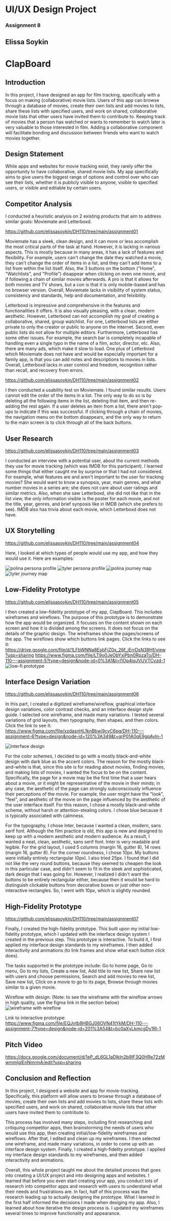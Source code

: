 # UI/UX Design Project
### Assignment 8
## Elissa Soykin

# ClapBoard

## Introduction
In this project, I have designed an app for film tracking, specifically with a focus on making (collaborative) movie lists. Users of this app can browse through a database of movies, create their own lists and add movies to lists, share these lists with specified users, and work on shared, collaborative movie lists that other users have invited them to contribute to. Keeping track of movies that a person has watched or wants to remember to watch later is very valuable to those interested in film. Adding a collaborative component will facilitate bonding and discussion between friends who want to watch movies together.

## Design Statement
While apps and websites for movie tracking exist, they rarely offer the opportunity to have collaborative, shared movie lists. My app specifically aims to give users the biggest range of options and control over who can see their lists, whether it is publicly visible to anyone, visible to specified users, or visible and editable by certain users.

## Competitor Analysis
I conducted a heuristic analysis on 2 existing products that aim to address similar goals: Moviemate and Letterboxd. 

https://github.com/elissasoykin/DH110/tree/main/assignment01

Moviemate has a sleek, clean design, and it can more or less accomplish the most critical parts of the task at hand. However, it is lacking in various aspects. This is mostly because in many areas, it has a lack of features and flexibility. For example, users can't change the date they watched a movie, they can't change the order of items in a list, and they can't add items to a list from within the list itself. Also, the 3 buttons on the bottom ("Home", "Watchlists", and "Profile") disappear when clicking on even one movie, and if following a chain of similar movies afterwards. A pro is that it allows for both movies and TV shows, but a con is that it is only mobile-based and has no browser version. Overall, Moviemate lacks in visibility of system status, consistency and standards, help and documentation, and felxibility.

Letterboxd is impressive and comprehensive in the features and functionalities it offers. It is also visually pleasing, with a clean, modern aesthetic. However, Letterboxd can not accomplish my goal of creating a collaborative, shared, group watchlist. For one, Letterboxd lists are either private to only the creator or public to anyone on the internet. Second, even public lists do not allow for multiple editors. Furthermore, Letterboxd has some other issues. For example, the search bar is completely incapable of handling even a single typo in the name of a film, actor, director, etc. Also, there are many ads, which make it slow to load. One plus of Letterboxd which Moviemate does not have and would be especially important for a family app, is that you can add notes and descriptions to movies in lists. Overall, Letterboxd lacks in user control and freedom, recognition rather than recall, and recovery from errors.

https://github.com/elissasoykin/DH110/tree/main/assignment02 

I then conducted a usability test on Moviemate. I found similar results. Users cannot edit the order of the items in a list. The only way to do so is by deleting all the following items in the list, deleting that item, and then re-adding the rest again. If a user deletes an item from a list, there aren't pop-ups to indicate if this was successful. If clicking through a chain of movies, the navigation menu on the bottom disappears, and the only way to return to the main screen is to click through all of the back buttons.

## User Research
https://github.com/elissasoykin/DH110/tree/main/assignment03

I conducted an interview with a potential user, about the current methods they use for movie tracking (which was IMDB for this participant). I learned some things that either caught me by surprise or that I had not considered. For example, what features are and aren't important to the user for tracking movies? She would want to know a synopsis, year, main genres, and what number movies in a series are; she does not care about user ratings and similar metrics. Also, when she saw Letterboxd, she did not like that in the list view, the only information visible is the poster for each movie, and not the title, year, genres, and brief synposis like in IMDB (which she prefers to see). IMDB also has trivia about each movie, which Letterboxd does not have.

## UX Storytelling
https://github.com/elissasoykin/DH110/tree/main/assignment04

Here, I looked at which types of people would use my app, and how they would use it. Here are examples:

![polina persona profile](./persona-profile-1.png)
![tyler persona profile](./persona-profile-2.png)
![polina journey map](./journey-map-1.png)
![tyler journey map](./journey-map-2.png)

## Low-Fidelity Prototype
https://github.com/elissasoykin/DH110/tree/main/assignment05

I then created a low-fidelity prototype of my app, ClapBoard. This includes wireframes and wireflows. The purpose of this prototype is to demonstrate how the app would be organized. It focuses on the content shown on each screen and how it is divided among the screens. It does not focus on the details of the graphic design. The wireframes show the pages/screens of the app. The wireflows show which buttons link pages. Click the links to see it:
https://drive.google.com/file/d/1LFbWNNa8EsbFiZ0x_26f_iErrDsN38Hf/view?usp=sharing
https://www.figma.com/file/LT9o0JeObYxjPbn0RpzaTo/DH-110---assignment-5?type=design&node-id=0%3A1&t=I1Op4iqJVUVTCvzd-1
![low-fi prototype](./lowfiprototype.png)

## Interface Design Variation 
https://github.com/elissasoykin/DH110/tree/main/assignment06

In this part, I created a digitized wireframe/wireflow, graphical interface design variations, color contrast checks, and an interface design style guide. I selected one wireframe, and made many variations. I tested several variations of grid layouts, then typography, then shapes, and then colors. Click the link to see it:
https://www.figma.com/file/xzdasnHL1knBbwi9cvC6pg/DH-110---assignment-6?type=design&node-id=120%3A349&t=qrP01A0qE9gpAyIn-1

![interface design](./interfacedesign1.png)

For the color schemes, I decided to go with a mostly black-and-white design with dark blue as the accent colors. The reason for the mostly black-and-white is that, since this site is for reading about movies, finding movies, and making lists of movies, I wanted the focus to be on the content. Specifically, the page for a movie may be the first time that a user hears about a movie, or it might be representative of the movie in their minds; in any case, the aesthetic of the page can strongly subconsciously influence their perceptions of the movie. For example, the user might have the "look", "feel", and aesthetic of the movie on the page influenced by the aesthetic of the user interface itself. For this reason, I chose a mostly black-and-white scheme, without harsh or attention-stealing colors. I chose blue because it is typically associated with calmness.

For the typography, I chose Inter, because I wanted a clean, modern, sans serif font. Although the film practice is old, this app is new and designed to keep up with a modern aesthetic and modern audience. As a result, I wanted a neat, clean, aesthetic, sans serif font. Inter is very readable and legible. For the grid layout, I used 5 columns (margin 16, gutter 8), 14 rows (margin 16, gutter 8). For the corner roundness, I chose 10px. My buttons were initially entirely rectangular (0px). I also tried 25px. I found that I did not like the very round buttons, because they seemed to cheapen the look in this particular case, and didn't seem to fit in the sleek and sophisticated, dark design that I was going for. However, I realized I didn't want the buttons to be entirely rectangular either, because then it would be hard to distinguish clickable buttons from decorative boxes or just other non-interactive rectangles. So, I went with 10px, which is slightly rounded.

## High-Fidelity Prototype
https://github.com/elissasoykin/DH110/tree/main/assignment07

Finally, I created the high-fidelity prototype. This built upon my initial low-fidelity prototype, which I updated with the interface design system I created in the previous step. This prototype is interactive. To build it, I first applied my interface design standards to my wireframes. I then added interactivity and animations (to link frames and show what each button click does). 

The tasks supported in the prototype include: Go to home page, Go to menu, Go to my lists, Create a new list, Add title to new list, Share new list with users and choose permissions, Search and add movies to new list, Save new list, Click on a movie to go to its page, Browse through movies similar to a given movie.

Wireflow with design:
(Note: to see the wireframe with the wireflow arrows in high quality, use the figma link in the section below)
![wireframe with wireflow](./a7img.png)

Link to interactive prototype:
https://www.figma.com/file/EQJvtb8HBGJ06OVN41tYkM/DH-110---assignment-7?type=design&node-id=201%3A54&t=bc0aXyLkmcgDy1Rl-1

## Pitch Video
https://docs.google.com/document/d/1eP_dL6GL1aDlkIn2b9lF3Q0HRe72zMwmmIglEnNmrmA/edit?usp=sharing

## Conclusion and Reflection
In this project, I designed a website and app for movie-tracking. Specifically, this platform will allow users to browse through a database of movies, create their own lists and add movies to lists, share these lists with specified users, and work on shared, collaborative movie lists that other users have invited them to contribute to.

This process has involved many steps, including first researching and critiquing competitor apps, then brainstorming the needs of users who would use this app, then creating initial/low-fidelity wireframes and wireflows. After that, I edited and clean up my wireframes. I then selected one wireframe, and made many variations, in order to come up with an interface design system. Finally, I created a high-fidelity prototype. I applied my interface design standards to my wireframes, and then added interactivity and animations. 

Overall, this whole project taught me about the detailed process that goes into creating a UI/UX project and into designing apps and websites. I learned that before you even start creating your app, you conduct lots of research into competitor apps and research with users to understand what their needs and frustrations are. In fact, half of this process was the research leading up to actually designing the prototype. What I learned in the first half informed the decisions I made when desiging my app. Also, I learned about how iterative the design process is. I updated my wireframes several times to improve functionality and appearance. 

